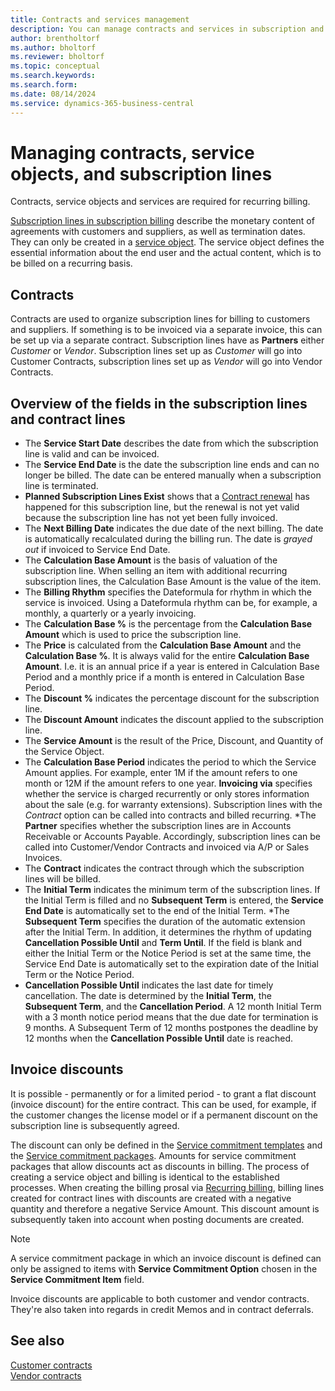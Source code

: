 ```yaml
---
title: Contracts and services management
description: You can manage contracts and services in subscription and recurring billing.
author: brentholtorf
ms.author: bholtorf
ms.reviewer: bholtorf
ms.topic: conceptual
ms.search.keywords: 
ms.search.form: 
ms.date: 08/14/2024
ms.service: dynamics-365-business-central
---
```


# Managing contracts, service objects, and subscription lines

Contracts, service objects and services are required for recurring billing.

[Subscription lines in subscription billing](../masterdata/service-commitments.md) describe the monetary content of agreements with customers and suppliers, as well as termination dates. They can only be created in a [service object](service-objects.md). The service object defines the essential information about the end user and the actual content, which is to be billed on a recurring basis.

## Contracts

Contracts are used to organize subscription lines for billing to customers and suppliers. If something is to be invoiced via a separate invoice, this can be set up via a separate contract. Subscription lines have as **Partners** either *Customer* or *Vendor*. Subscription lines set up as *Customer* will go into Customer Contracts, subscription lines set up as *Vendor* will go into Vendor Contracts.

## Overview of the fields in the subscription lines and contract lines

* The **Service Start Date** describes the date from which the subscription line is valid and can be invoiced.
* The **Service End Date** is the date the subscription line ends and can no longer be billed. The date can be entered manually when a subscription line is terminated.
* **Planned Subscription Lines Exist** shows that a [Contract renewal](contract-renewal.md) has happened for this subscription line, but the renewal is not yet valid because the subscription line has not yet been fully invoiced.
* The **Next Billing Date** indicates the due date of the next billing. The date is automatically recalculated during the billing run. The date is *grayed out* if invoiced to Service End Date.
* The **Calculation Base Amount** is the basis of valuation of the subscription line. When selling an item with additional recurring subscription lines, the Calculation Base Amount is the value of the item.
* The **Billing Rhythm** specifies the Dateformula for rhythm in which the service is invoiced. Using a Dateformula rhythm can be, for example, a monthly, a quarterly or a yearly invoicing.
* The **Calculation Base %** is the percentage from the **Calculation Base Amount** which is used to price the subscription line.
* The **Price** is calculated from the **Calculation Base Amount** and the **Calculation Base %**. It is always valid for the entire **Calculation Base Amount**. I.e. it is an annual price if a year is entered in Calculation Base Period and a monthly price if a month is entered in Calculation Base Period.
* The **Discount %** indicates the percentage discount for the subscription line.
* The **Discount Amount** indicates the discount applied to the subscription line.
* The **Service Amount** is the result of the Price, Discount, and Quantity of the Service Object.
* The **Calculation Base Period** indicates the period to which the Service Amount applies. For example, enter 1M if the amount refers to one month or 12M if the amount refers to one year.
**Invoicing via** specifies whether the service is charged recurrently or only stores information about the sale (e.g. for warranty extensions). Subscription lines with the *Contract* option can be called into contracts and billed recurring.
*The **Partner** specifies whether the subscription lines are in Accounts Receivable or Accounts Payable. Accordingly, subscription lines can be called into Customer/Vendor Contracts and invoiced via A/P or Sales Invoices.
* The **Contract** indicates the contract through which the subscription lines will be billed.
* The **Initial Term** indicates the minimum term of the subscription lines. If the Initial Term is filled and no **Subsequent Term** is entered, the **Service End Date** is automatically set to the end of the Initial Term.
*The **Subsequent Term** specifies the duration of the automatic extension after the Initial Term. In addition, it determines the rhythm of updating **Cancellation Possible Until** and **Term Until**. If the field is blank and either the Initial Term or the Notice Period is set at the same time, the Service End Date is automatically set to the expiration date of the Initial Term or the Notice Period.
* **Cancellation Possible Until** indicates the last date for timely cancellation. The date is determined by the **Initial Term**, the **Subsequent Term**, and the **Cancellation Period**. A 12 month Initial Term with a 3 month notice period means that the due date for termination is 9 months. A Subsequent Term of 12 months postpones the deadline by 12 months when the **Cancellation Possible Until** date is reached.

## Invoice discounts

It is possible - permanently or for a limited period - to grant a flat discount (invoice discount) for the entire contract. This can be used, for example, if the customer changes the license model or if a permanent discount on the subscription line is subsequently agreed.

The discount can only be defined in the [Service commitment templates​](../masterdata/service-commitments.md#service-commitment-templates) and the [Service commitment packages​](../masterdata/service-commitments.md#service-commitment-packages). Amounts for service commitment packages that allow discounts act as discounts in billing. The process of creating a service object and billing is identical to the established processes. When creating the billing prosal via [Recurring billing](../recurring-billing.md), billing lines created for contract lines with discounts are created with a negative quantity and therefore a negative Service Amount. This discount amount is subsequently taken into account when posting documents are created.

> [!NOTE]
> A service commitment package in which an invoice discount is defined can only be assigned to items with **Service Commitment Option** chosen in the **Service Commitment Item** field.

Invoice discounts are applicable to both customer and vendor contracts. They're also taken into regards in credit Memos and in contract deferrals.

## See also

[Customer contracts](customer-contracts.md)  
[Vendor contracts](vendor-contracts.md)